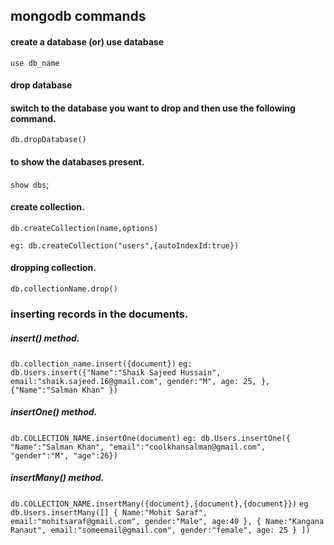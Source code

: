 ## mongodb commands
#### create a database (or) use database
 `use db_name`
#### drop database
#### switch to the database you want to drop and then use the following command.
 `db.dropDatabase()` 
#### to show the databases present.
 `show dbs`;
#### create collection.
`db.createCollection(name,options)`

`eg: db.createCollection("users",{autoIndexId:true})`
#### dropping collection.
`db.collectionName.drop()`
### inserting records in the documents.
##### insert() method.
`db.collection_name.insert({document})`
`eg:  db.Users.insert({"Name":"Shaik Sajeed Hussain", email:"shaik.sajeed.16@gmail.com", gender:"M", age: 25, }, {"Name":"Salman Khan" })`
##### insertOne() method.
`db.COLLECTION_NAME.insertOne(document)`
`eg: db.Users.insertOne({ "Name":"Salman Khan", "email":"coolkhansalman@gmail.com", "gender":"M", "age":26})`
##### insertMany() method.
`db.COLLECTION_NAME.insertMany({document},{document},{document}})`
`eg db.Users.insertMany([]
    {
        Name:"Mohit Saraf",
        email:"mohitsaraf@gmail.com",
        gender:"Male",
        age:40
    },
    {
        Name:"Kangana Ranaut",
        email:"someemail@gmail.com",
        gender:"female",
        age: 25
    }
    ])`
